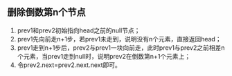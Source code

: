## 删除倒数第n个节点

1. prev1和prev2初始指向head之前的null节点；
2. prev1先向前走n+1步，若prev1未走到，说明没有n个元素，直接返回head；
3. prev1走到n+1步后，prev2与prev1一块向前走，此时prev1与prev2之前相差n个元素，当prev1走到null时，说明prev2在倒数第n+1个元素上；
4. 令prev2.next=prev2.next.next即可。